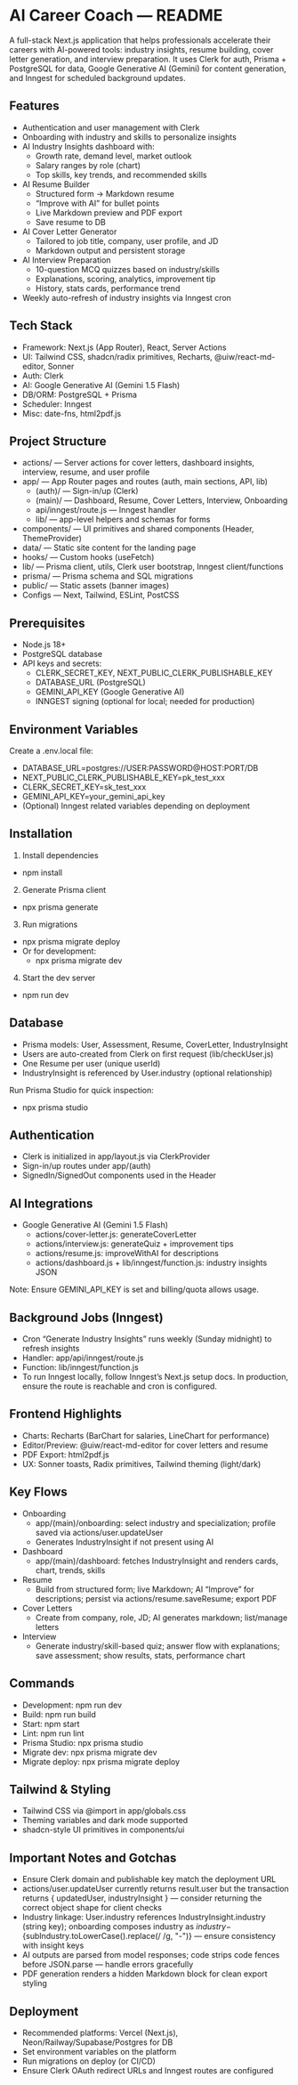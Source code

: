 # AI Career Coach — README

A full-stack Next.js application that helps professionals accelerate their careers with AI-powered tools: industry insights, resume building, cover letter generation, and interview preparation. It uses Clerk for auth, Prisma + PostgreSQL for data, Google Generative AI (Gemini) for content generation, and Inngest for scheduled background updates.

## Features

- Authentication and user management with Clerk
- Onboarding with industry and skills to personalize insights
- AI Industry Insights dashboard with:
    - Growth rate, demand level, market outlook
    - Salary ranges by role (chart)
    - Top skills, key trends, and recommended skills
- AI Resume Builder
    - Structured form → Markdown resume
    - “Improve with AI” for bullet points
    - Live Markdown preview and PDF export
    - Save resume to DB
- AI Cover Letter Generator
    - Tailored to job title, company, user profile, and JD
    - Markdown output and persistent storage
- AI Interview Preparation
    - 10-question MCQ quizzes based on industry/skills
    - Explanations, scoring, analytics, improvement tip
    - History, stats cards, performance trend
- Weekly auto-refresh of industry insights via Inngest cron

## Tech Stack

- Framework: Next.js (App Router), React, Server Actions
- UI: Tailwind CSS, shadcn/radix primitives, Recharts, @uiw/react-md-editor, Sonner
- Auth: Clerk
- AI: Google Generative AI (Gemini 1.5 Flash)
- DB/ORM: PostgreSQL + Prisma
- Scheduler: Inngest
- Misc: date-fns, html2pdf.js

## Project Structure

- actions/ — Server actions for cover letters, dashboard insights, interview, resume, and user profile
- app/ — App Router pages and routes (auth, main sections, API, lib)
    - (auth)/ — Sign-in/up (Clerk)
    - (main)/ — Dashboard, Resume, Cover Letters, Interview, Onboarding
    - api/inngest/route.js — Inngest handler
    - lib/ — app-level helpers and schemas for forms
- components/ — UI primitives and shared components (Header, ThemeProvider)
- data/ — Static site content for the landing page
- hooks/ — Custom hooks (useFetch)
- lib/ — Prisma client, utils, Clerk user bootstrap, Inngest client/functions
- prisma/ — Prisma schema and SQL migrations
- public/ — Static assets (banner images)
- Configs — Next, Tailwind, ESLint, PostCSS

## Prerequisites

- Node.js 18+
- PostgreSQL database
- API keys and secrets:
    - CLERK_SECRET_KEY, NEXT_PUBLIC_CLERK_PUBLISHABLE_KEY
    - DATABASE_URL (PostgreSQL)
    - GEMINI_API_KEY (Google Generative AI)
    - INNGEST signing (optional for local; needed for production)
 
## Environment Variables

Create a .env.local file:

- DATABASE_URL=postgres://USER:PASSWORD@HOST:PORT/DB
- NEXT_PUBLIC_CLERK_PUBLISHABLE_KEY=pk_test_xxx
- CLERK_SECRET_KEY=sk_test_xxx
- GEMINI_API_KEY=your_gemini_api_key
- (Optional) Inngest related variables depending on deployment


## Installation

1) Install dependencies

- npm install

2) Generate Prisma client

- npx prisma generate

3) Run migrations

- npx prisma migrate deploy
- Or for development:
    - npx prisma migrate dev

4) Start the dev server

- npm run dev

## Database

- Prisma models: User, Assessment, Resume, CoverLetter, IndustryInsight
- Users are auto-created from Clerk on first request (lib/checkUser.js)
- One Resume per user (unique userId)
- IndustryInsight is referenced by User.industry (optional relationship)

Run Prisma Studio for quick inspection:

- npx prisma studio


## Authentication

- Clerk is initialized in app/layout.js via ClerkProvider
- Sign-in/up routes under app/(auth)
- SignedIn/SignedOut components used in the Header

## AI Integrations

- Google Generative AI (Gemini 1.5 Flash)
    - actions/cover-letter.js: generateCoverLetter
    - actions/interview.js: generateQuiz + improvement tips
    - actions/resume.js: improveWithAI for descriptions
    - actions/dashboard.js + lib/inngest/function.js: industry insights JSON

Note: Ensure GEMINI_API_KEY is set and billing/quota allows usage.

## Background Jobs (Inngest)

- Cron “Generate Industry Insights” runs weekly (Sunday midnight) to refresh insights
- Handler: app/api/inngest/route.js
- Function: lib/inngest/function.js
- To run Inngest locally, follow Inngest’s Next.js setup docs. In production, ensure the route is reachable and cron is configured.

## Frontend Highlights

- Charts: Recharts (BarChart for salaries, LineChart for performance)
- Editor/Preview: @uiw/react-md-editor for cover letters and resume
- PDF Export: html2pdf.js
- UX: Sonner toasts, Radix primitives, Tailwind theming (light/dark)

## Key Flows

- Onboarding
    - app/(main)/onboarding: select industry and specialization; profile saved via actions/user.updateUser
    - Generates IndustryInsight if not present using AI
- Dashboard
    - app/(main)/dashboard: fetches IndustryInsight and renders cards, chart, trends, skills
- Resume
    - Build from structured form; live Markdown; AI “Improve” for descriptions; persist via actions/resume.saveResume; export PDF
- Cover Letters
    - Create from company, role, JD; AI generates markdown; list/manage letters
- Interview
    - Generate industry/skill-based quiz; answer flow with explanations; save assessment; show results, stats, performance chart
 
## Commands

- Development: npm run dev
- Build: npm run build
- Start: npm start
- Lint: npm run lint
- Prisma Studio: npx prisma studio
- Migrate dev: npx prisma migrate dev
- Migrate deploy: npx prisma migrate deploy


## Tailwind \& Styling

- Tailwind CSS via @import in app/globals.css
- Theming variables and dark mode supported
- shadcn-style UI primitives in components/ui

## Important Notes and Gotchas

- Ensure Clerk domain and publishable key match the deployment URL
- actions/user.updateUser currently returns result.user but the transaction returns { updatedUser, industryInsight } — consider returning the correct object shape for client checks
- Industry linkage: User.industry references IndustryInsight.industry (string key); onboarding composes industry as ${industry}-${subIndustry.toLowerCase().replace(/ /g, "-")} — ensure consistency with insight  keys
- AI outputs are parsed from model responses; code strips code fences before JSON.parse — handle errors gracefully
- PDF generation renders a hidden Markdown block for clean export styling


## Deployment

- Recommended platforms: Vercel (Next.js), Neon/Railway/Supabase/Postgres for DB
- Set environment variables on the platform
- Run migrations on deploy (or CI/CD)
- Ensure Clerk OAuth redirect URLs and Inngest routes are configured
